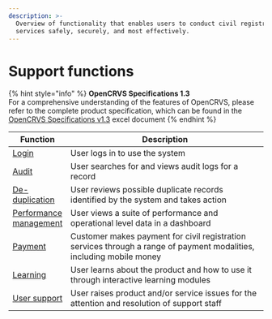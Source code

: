 ```yaml
---
description: >-
  Overview of functionality that enables users to conduct civil registration
  services safely, securely, and most effectively.
---
```


# Support functions

{% hint style="info" %}
**OpenCRVS Specifications 1.3**\
For a comprehensive understanding of the features of OpenCRVS, please refer to the complete product specification, which can be found in the [OpenCRVS Specifications v1.3](https://docs.google.com/spreadsheets/d/1ZKYmYTj9qd9vG1jbcNVXFw0GeZGL0xk5pD8c8UaxsZ0/edit?usp=sharing) excel document
{% endhint %}

<table><thead><tr><th>Function</th><th width="423.6666666666667">Description</th></tr></thead><tbody><tr><td><a href="10.-login.md">Login</a></td><td>User logs in to use the system</td></tr><tr><td><a href="11.-audit.md">Audit</a></td><td>User searches for and views audit logs for a record</td></tr><tr><td><a href="12.-deduplication.md">De-duplication</a></td><td>User reviews possible duplicate records identified by the system and takes action</td></tr><tr><td><a href="13.-performance-management.md">Performance management</a></td><td>User views a suite of performance and operational level data in a dashboard</td></tr><tr><td><a href="14.-payment.md">Payment</a></td><td>Customer makes payment for civil registration services through a range of payment modalities, including mobile money</td></tr><tr><td><a href="15.-learning.md">Learning</a></td><td>User learns about the product and how to use it through interactive learning modules</td></tr><tr><td><a href="16.-user-support.md">User support</a></td><td>User raises product and/or service issues for the attention and resolution of support staff</td></tr></tbody></table>

